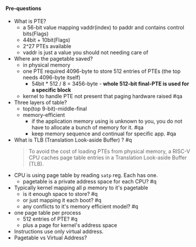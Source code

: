#### Pre-questions

- What is PTE?
	- a 56-bit value mapping vaddr(index) to paddr and contains control bits(Flags)
	- 44bit + 10bit(Flags)
	- 2^27 PTEs available
	- vaddr is just a value you should not needing care of
- Where are the pagetable saved?
	- in physical memory
	- one PTE required 4096-byte to store 512 entries of PTEs (the top needs 4096-byte itself)
		- 54bit * 512 / 8 = 3456-byte - **whole 512-bit final-PTE is used for a specific block**
	- kernel to handle PTE not present that paging hardware raised #qa
- Three layers of table?
	- top(top 9-bit)-middle-final
	- memory-efficient
		- if the application memory using is unknown to you, you do not have to allocate a bunch of memory for it. #qa
		- keep memory sequence and continual for specific app. #qa
- What is TLB (Translation Look-aside Buffer) ? #q
	> To avoid the cost of loading PTEs from physical memory, a RISC-V CPU caches page table entries in a Translation Look-aside Buffer (TLB).
- CPU is using page table by reading `satp` reg. Each has one.
	- pagetable is a private address space for each CPU? #q
- Typically kernel mapping all p memory to it's pagetable
	- is it enough space to store? #q
	- or just mapping it each boot? #q
	- any conflicts to it's memory efficient model? #q
- one page table per process
	- 512 entries of PTE? #q
	- plus a page for kernel's address space
- Instructions use only virtual address.
- Pagetable vs Virtual Address?
